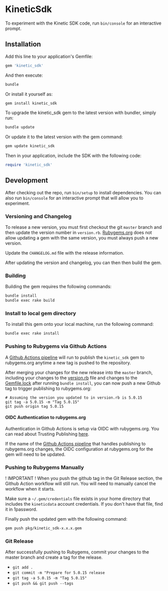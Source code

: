 # KineticSdk

To experiment with the Kinetic SDK code, run `bin/console` for an interactive prompt.

## Installation

Add this line to your application's Gemfile:

```ruby
gem 'kinetic_sdk'
```

And then execute:

```sh
bundle
```

Or install it yourself as:

```sh
gem install kinetic_sdk
```

To upgrade the kinetic_sdk gem to the latest version with bundler, simply run:

```sh
bundle update
```

Or update it to the latest version with the gem command:

```sh
gem update kinetic_sdk
```

Then in your application, include the SDK with the following code:

```ruby
require 'kinetic_sdk'
```

## Development

After checking out the repo, run `bin/setup` to install dependencies. You can also run `bin/console` for an interactive prompt that will allow you to experiment.

### Versioning and Changelog

To release a new version, you must first checkout the git `master` branch and then update the version number in `version.rb`. [Rubygems.org](https://rubygems.org) does not allow updating a gem with the same version, you must always push a new version.

Update the `CHANGELOG.md` file with the release information.

After updating the version and changelog, you can then then build the gem.

### Building

Building the gem requires the following commands:

```sh
bundle install
bundle exec rake build
```

### Install to local gem directory

To install this gem onto your local machine, run the following command:

```sh
bundle exec rake install
```

### Pushing to Rubygems via Github Actions

A [Github Actions pipeline](./.github/workflows/publish-rubygem.yml) will run to publish the `kinetic_sdk` gem to rubygems.org anytime a new tag is pushed to the repository.

After merging your changes for the new release into the `master` branch, including your changes to the [version.rb](./lib/kinetic_sdk/version.rb) file and changes to the [Gemfile.lock](./Gemfile.lock) after running `bundle install`, you can now push a new Github tag to trigger publishing to rubygems.org:
```
# Assuming the version you updated to in version.rb is 5.0.15
git tag -a 5.0.15 -m "Tag 5.0.15"
git push origin tag 5.0.15
```

#### OIDC Authentication to rubygems.org

Authentication in Github Actions is setup via OIDC with rubygems.org.  You can read about Trusting Publishing [here](https://guides.rubygems.org/trusted-publishing/).

If the name of the [Github Actions pipeline](./.github/workflows/publish-rubygem.yml) that handles publishing to rubygems.org changes, the OIDC configuration at rubygems.org for the gem will need to be updated.

### Pushing to Rubygems Manually

! IMPORTANT ! When you push the github tag in the Git Release section, the Github Action workflow will still run.  You will need to manually cancel the workflow when it starts.

Make sure a `~/.gem/credentials` file exists in your home directory that includes the `kineticdata` account credentials. If you don't have that file, find it in 1password.

Finally push the updated gem with the following command:

```sh
gem push pkg/kinetic_sdk-x.x.x.gem
```

### Git Release

After successfully pushing to Rubygems, commit your changes to the master branch and create a tag for the release.

* `git add .`
* `git commit -m "Prepare for 5.0.15 release`
* `git tag -a 5.0.15 -m "Tag 5.0.15"`
* `git push && git push --tags`
